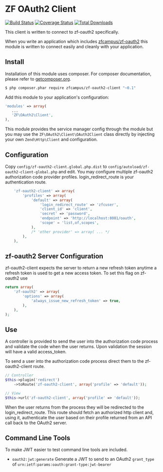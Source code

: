 ZF OAuth2 Client
================

[![Build Status](https://travis-ci.org/TomHAnderson/zf-oauth2-client.svg?branch=0.1.0)](https://travis-ci.org/TomHAnderson/zf-oauth2-client)
[![Coverage Status](https://coveralls.io/repos/TomHAnderson/zf-oauth2-client/badge.svg)](https://coveralls.io/r/TomHAnderson/zf-oauth2-client)
[![Total Downloads](https://poser.pugx.org/zfcampus/zf-oauth2-client/downloads)](https://packagist.org/packages/zfcampus/zf-oauth2-client)

This client is written to connect to zf-oauth2 specifically.

When you write an application which includes
[zfcampus/zf-oauth2](https://github.com/zfcampus/zf-oauth2)
this module is written to connect easily and cleanly with your application.


Install
-------

Installation of this module uses composer. For composer documentation, please refer to [getcomposer.org](http://getcomposer.org/).

```sh
$ php composer.phar require zfcampus/zf-oauth2-client "~0.1"
```

Add this module to your application's configuration:

```php
'modules' => array(
   ...
   'ZF\OAuth2\Client',
),
```

This module provides the service manager config through the module but you may use the `ZF\OAuth2\Client\OAuth2Client` class directly by injecting your own `Zend\Http\Client` and configuration.


Configuration
-------------

Copy `config/zf-oauth2-client.global.php.dist` to `config/autoload/zf-oauth2-client-global.php` and edit.
You may configure multiple zf-oauth2 authorization code provider profiles.  login_redirect_route is your
authentication route.

```php
    'zf-oauth2-client' => array(
        'profiles' => array(
            'default' => array(
                'login_redirect_route' => 'zfcuser',
                'client_id' => 'client',
                'secret' => 'password',
                'endpoint' => 'http://localhost:8081/oauth',
                'scope' = 'list,of,scopes',
            ),
            /* 'other provider' => array( ... */
        ),
    ),
```


zf-oauth2 Server Configuration
--------------------

zf-oauth2-client expects the server to return a new refresh token anytime a refresh token is used to
get a new access token.  To set this flag on zf-oauth2 use

```php
return array(
    'zf-oauth2' => array(
        'options' => array(
            'always_issue_new_refresh_token' => true,
        ),
    ),
);
```


Use
---

A controller is provided to send the user into the authorization code process and validate the code
when the user returns.  Upon validation the session will have a valid access_token.

To send a user into the authorization code process direct them to the zf-oauth2-client route.

```php
// Controller
$this->plugin('redirect')
    ->toRoute('zf-oauth2-client', array('profile' => 'default'));

// View
$this->url('zf-oauth2-client', array('profile' => 'default'));
```

When the user returns from the process they will be redirected to the login_redirect_route.  This route
should fetch an authorized http client and, using it, authenticate the user based on their profile
returned from an API call back to the OAuth2 server.
 

Command Line Tools
------------------

To make JWT easier to test command line tools are included.

 * `oauth2:jwt:generate` Generate a JWT to send to an OAuth2 `grant_type` of `urn:ietf:params:oauth:grant-type:jwt-bearer`

